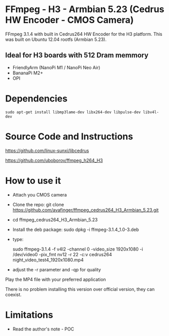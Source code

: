 # FFmpeg - H3 - Armbian 5.23 (Cedrus HW Encoder - CMOS Camera)

FFmpeg 3.1.4 with built in Cedrus264 HW Encoder for the H3 platform.
This was built on Ubuntu 12.04 rootfs (Armbian 5.23).

Ideal for H3 boards with 512 Dram memmory
-----------------------------------------

- FriendlyArm (NanoPi M1 / NanoPi Neo Air)
- BananaPi M2+
- OPI


Dependencies
============

	sudo apt-get install libmp3lame-dev libx264-dev libpulse-dev libv4l-dev


Source Code and Instructions
============================

https://github.com/linux-sunxi/libcedrus

https://github.com/uboborov/ffmpeg_h264_H3


How to use it
=============

- Attach you CMOS camera
- Clone the repo: git clone https://github.com/avafinger/ffmpeg_cedrus264_H3_Armbian_5.23.git
- cd ffmpeg_cedrus264_H3_Armbian_5.23
- Install the deb package: sudo dpkg -i ffmpeg-3.1.4_1.0-3.deb
- type: 

	sudo ffmpeg-3.1.4 -f v4l2 -channel 0 -video_size 1920x1080 -i /dev/video0 -pix_fmt nv12 -r 22 -c:v cedrus264 night_video_test4_1920x1080.mp4

- adjust the -r parameter and -qp for quality

Play the MP4 file with your preferred application


There is no problem installing this version over official version, they can coexist.

Limitations
===========
 * Read the author's note - POC
